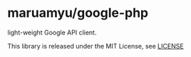 maruamyu/google-php
===================

light-weight Google API client.

This library is released under the MIT License, see [LICENSE](LICENSE)
